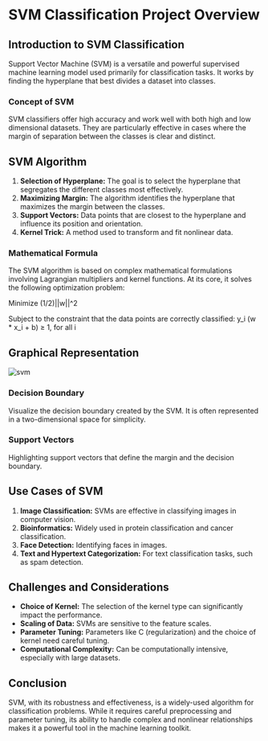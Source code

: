 # SVM Classification Project Overview

## Introduction to SVM Classification

Support Vector Machine (SVM) is a versatile and powerful supervised machine learning model used primarily for classification tasks. It works by finding the hyperplane that best divides a dataset into classes.

### Concept of SVM

SVM classifiers offer high accuracy and work well with both high and low dimensional datasets. They are particularly effective in cases where the margin of separation between the classes is clear and distinct.

## SVM Algorithm

1. **Selection of Hyperplane:** The goal is to select the hyperplane that segregates the different classes most effectively.
2. **Maximizing Margin:** The algorithm identifies the hyperplane that maximizes the margin between the classes.
3. **Support Vectors:** Data points that are closest to the hyperplane and influence its position and orientation.
4. **Kernel Trick:** A method used to transform and fit nonlinear data.

### Mathematical Formula

The SVM algorithm is based on complex mathematical formulations involving Lagrangian multipliers and kernel functions. At its core, it solves the following optimization problem:

Minimize (1/2)||w||^2

Subject to the constraint that the data points are correctly classified:
y_i (w * x_i + b) ≥ 1, for all i

## Graphical Representation

![svm](https://github.com/vybhav-amps/MLDL/assets/59567512/06f3df8b-7be4-4d6f-8c7e-7a2dad536ec3)

### Decision Boundary

Visualize the decision boundary created by the SVM. It is often represented in a two-dimensional space for simplicity.

### Support Vectors

Highlighting support vectors that define the margin and the decision boundary.

## Use Cases of SVM

1. **Image Classification:** SVMs are effective in classifying images in computer vision.
2. **Bioinformatics:** Widely used in protein classification and cancer classification.
3. **Face Detection:** Identifying faces in images.
4. **Text and Hypertext Categorization:** For text classification tasks, such as spam detection.

## Challenges and Considerations

- **Choice of Kernel:** The selection of the kernel type can significantly impact the performance.
- **Scaling of Data:** SVMs are sensitive to the feature scales.
- **Parameter Tuning:** Parameters like C (regularization) and the choice of kernel need careful tuning.
- **Computational Complexity:** Can be computationally intensive, especially with large datasets.

## Conclusion

SVM, with its robustness and effectiveness, is a widely-used algorithm for classification problems. While it requires careful preprocessing and parameter tuning, its ability to handle complex and nonlinear relationships makes it a powerful tool in the machine learning toolkit.
